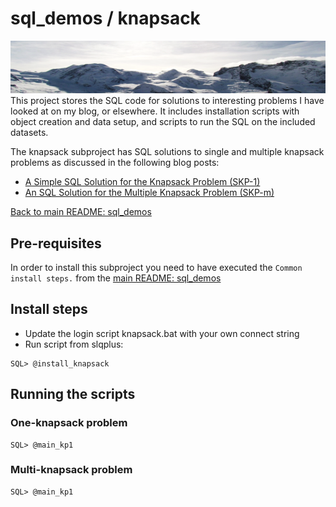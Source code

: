 # sql_demos / knapsack
<img src="../mountains.png">
This project stores the SQL code for solutions to interesting problems I have looked at on my blog, or elsewhere. It includes installation scripts with object creation and data setup, and scripts to run the SQL on the included datasets.

The knapsack subproject has SQL solutions to single and multiple knapsack problems as discussed in the following blog posts:

- [A Simple SQL Solution for the Knapsack Problem (SKP-1)](http://aprogrammerwrites.eu/?p=560)
- [An SQL Solution for the Multiple Knapsack Problem (SKP-m)](http://aprogrammerwrites.eu/?p=635)

[Back to main README: sql_demos](../README.md)

## Pre-requisites
In order to install this subproject you need to have executed the `Common install steps.` from the [main README: sql_demos](../README.md)

## Install steps
- Update the login script knapsack.bat with your own connect string
- Run script from slqplus:
```
SQL> @install_knapsack
```
## Running the scripts
### One-knapsack problem
```
SQL> @main_kp1
```
### Multi-knapsack problem
```
SQL> @main_kp1
```
